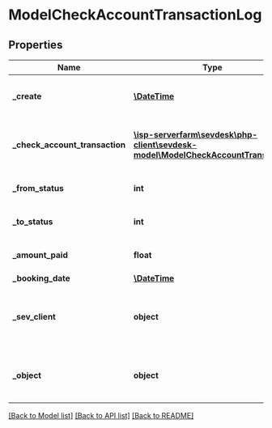 # ModelCheckAccountTransactionLog

## Properties
Name | Type | Description | Notes
------------ | ------------- | ------------- | -------------
**_create** | [**\DateTime**](\DateTime.md) | date the check account transaction log was created | [optional] 
**_check_account_transaction** | [**\isp-serverfarm\sevdesk\php-client\sevdesk-model\ModelCheckAccountTransaction**](ModelCheckAccountTransaction.md) | the check account transaction to which the log refers | [optional] 
**_from_status** | **int** | the status before the logged change | [optional] 
**_to_status** | **int** | the status after the logged change | [optional] 
**_amount_paid** | **float** | the logged amount which was paid | [optional] 
**_booking_date** | [**\DateTime**](\DateTime.md) |  | [optional] 
**_sev_client** | **object** | sevClient is the unique id every customer has and is used in nearly all operations | [optional] 
**_object** | **object** | Invoice/Voucher to which the logged transaction belongs | [optional] 

[[Back to Model list]](../README.md#documentation-for-models) [[Back to API list]](../README.md#documentation-for-api-endpoints) [[Back to README]](../README.md)


